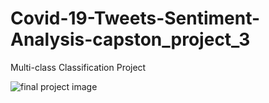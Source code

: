 # Covid-19-Tweets-Sentiment-Analysis-capston_project_3
Multi-class Classification Project 

![final project image](https://github.com/RAm-SaGar-863/Covid-19-Tweets-Sentiment-Analysis-capston_project_3/assets/128234583/39be5823-5af3-441d-86cc-b54a522855d7)

